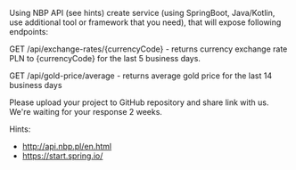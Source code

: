 Using NBP API (see hints) create service (using SpringBoot, Java/Kotlin, use additional tool or framework that you need), that will expose following endpoints:

GET /api/exchange-rates/{currencyCode} - returns currency exchange rate PLN to {currencyCode} for the last 5 business days.

GET /api/gold-price/average - returns average gold price for the last 14 business days

Please upload your project to GitHub repository and share link with us. We're waiting for your response 2 weeks.

Hints:
* http://api.nbp.pl/en.html
* https://start.spring.io/
